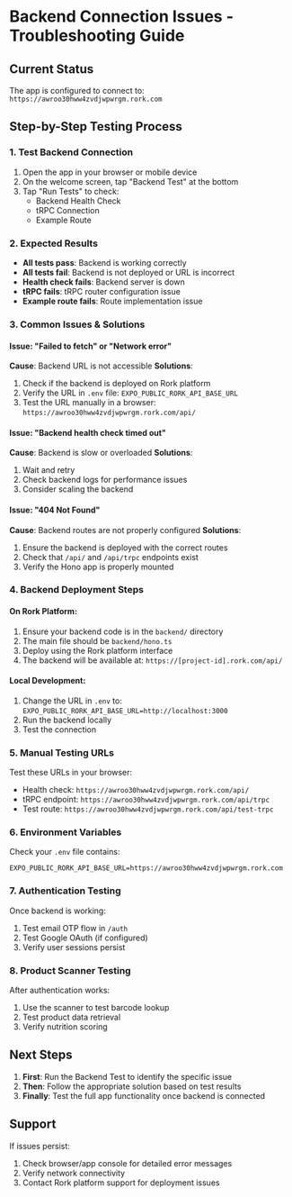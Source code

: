 # Backend Connection Issues - Troubleshooting Guide

## Current Status
The app is configured to connect to: `https://awroo30hww4zvdjwpwrgm.rork.com`

## Step-by-Step Testing Process

### 1. Test Backend Connection
1. Open the app in your browser or mobile device
2. On the welcome screen, tap "Backend Test" at the bottom
3. Tap "Run Tests" to check:
   - Backend Health Check
   - tRPC Connection  
   - Example Route

### 2. Expected Results
- **All tests pass**: Backend is working correctly
- **All tests fail**: Backend is not deployed or URL is incorrect
- **Health check fails**: Backend server is down
- **tRPC fails**: tRPC router configuration issue
- **Example route fails**: Route implementation issue

### 3. Common Issues & Solutions

#### Issue: "Failed to fetch" or "Network error"
**Cause**: Backend URL is not accessible
**Solutions**:
1. Check if the backend is deployed on Rork platform
2. Verify the URL in `.env` file: `EXPO_PUBLIC_RORK_API_BASE_URL`
3. Test the URL manually in a browser: `https://awroo30hww4zvdjwpwrgm.rork.com/api/`

#### Issue: "Backend health check timed out"
**Cause**: Backend is slow or overloaded
**Solutions**:
1. Wait and retry
2. Check backend logs for performance issues
3. Consider scaling the backend

#### Issue: "404 Not Found"
**Cause**: Backend routes are not properly configured
**Solutions**:
1. Ensure the backend is deployed with the correct routes
2. Check that `/api/` and `/api/trpc` endpoints exist
3. Verify the Hono app is properly mounted

### 4. Backend Deployment Steps

#### On Rork Platform:
1. Ensure your backend code is in the `backend/` directory
2. The main file should be `backend/hono.ts`
3. Deploy using the Rork platform interface
4. The backend will be available at: `https://[project-id].rork.com/api/`

#### Local Development:
1. Change the URL in `.env` to: `EXPO_PUBLIC_RORK_API_BASE_URL=http://localhost:3000`
2. Run the backend locally
3. Test the connection

### 5. Manual Testing URLs

Test these URLs in your browser:
- Health check: `https://awroo30hww4zvdjwpwrgm.rork.com/api/`
- tRPC endpoint: `https://awroo30hww4zvdjwpwrgm.rork.com/api/trpc`
- Test route: `https://awroo30hww4zvdjwpwrgm.rork.com/api/test-trpc`

### 6. Environment Variables

Check your `.env` file contains:
```
EXPO_PUBLIC_RORK_API_BASE_URL=https://awroo30hww4zvdjwpwrgm.rork.com
```

### 7. Authentication Testing

Once backend is working:
1. Test email OTP flow in `/auth`
2. Test Google OAuth (if configured)
3. Verify user sessions persist

### 8. Product Scanner Testing

After authentication works:
1. Use the scanner to test barcode lookup
2. Test product data retrieval
3. Verify nutrition scoring

## Next Steps

1. **First**: Run the Backend Test to identify the specific issue
2. **Then**: Follow the appropriate solution based on test results
3. **Finally**: Test the full app functionality once backend is connected

## Support

If issues persist:
1. Check browser/app console for detailed error messages
2. Verify network connectivity
3. Contact Rork platform support for deployment issues